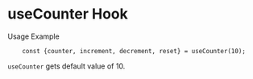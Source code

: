 # useCounter Hook

Usage Example

```
    const {counter, increment, decrement, reset} = useCounter(10);
```

`useCounter` gets default value of 10.
